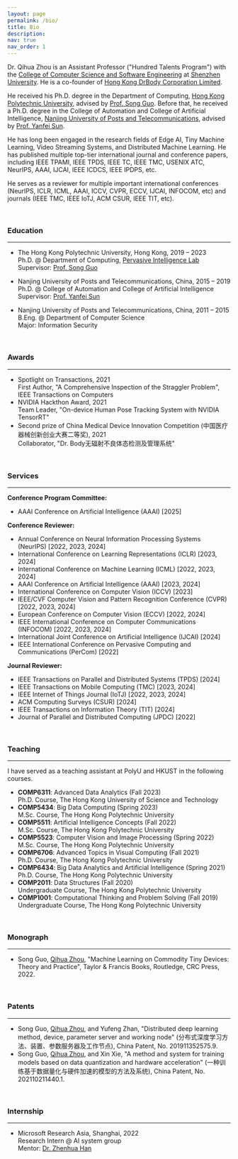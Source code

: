 ```yaml
---
layout: page
permalink: /bio/
title: Bio
description:
nav: true
nav_order: 1
---
```





Dr. Qihua Zhou is an Assistant Professor ("Hundred Talents Program") with the [College of Computer Science and Software Engineering](https://csse.szu.edu.cn/pages/user/index?id=1309) at [Shenzhen University](https://www.szu.edu.cn/). He is a co-founder of [Hong Kong DrBody Corporation Limited](https://zerodrbody.wixsite.com/drbody).

He received his Ph.D. degree in the Department of Computing, [Hong Kong Polytechnic University](https://www.polyu.edu.hk/), advised by [Prof. Song Guo](https://cse.hkust.edu.hk/admin/people/faculty/profile/songguo).
Before that, he received a Ph.D. degree in the College of Automation and College of Artificial Intelligence, [Nanjing University of Posts and Telecommunications](https://www.njupt.edu.cn/), advised by [Prof. Yanfei Sun](https://yjs.njupt.edu.cn/dsgl/nocontrol/college/dsfcxq.htm?dsJbxxId=9B9D05C52D3F2DCFE050007F01006EFE).
 <!-- and [Prof. Kun Wang](https://sme.fudan.edu.cn/60/2f/c31133a352303/page.htm). -->

He has long been engaged in the research fields of Edge AI, Tiny Machine Learning, Video Streaming Systems, and Distributed Machine Learning. He has published multiple top-tier international journal and conference papers, including IEEE TPAMI, IEEE TPDS, IEEE TC, IEEE TMC, USENIX ATC, NeurIPS, AAAI, IJCAI, IEEE ICDCS, IEEE IPDPS, etc.

He serves as a reviewer for multiple important international conferences (NeurIPS, ICLR, ICML, AAAI, ICCV, CVPR, ECCV, IJCAI, INFOCOM, etc) and journals (IEEE TMC, IEEE IoTJ, ACM CSUR, IEEE TIT, etc).

&nbsp;


### Education
---

* The Hong Kong Polytechnic University, Hong Kong, 2019 – 2023  
    Ph.D. @ Department of Computing, [Pervasive Intelligence Lab](https://hkpeilab.github.io/)  
    Supervisor: [Prof. Song Guo](https://cse.hkust.edu.hk/admin/people/faculty/profile/songguo)

* Nanjing University of Posts and Telecommunications, China, 2015 – 2019  
    Ph.D. @ College of Automation and College of Artificial Intelligence  
    Supervisor: [Prof. Yanfei Sun](https://yjs.njupt.edu.cn/dsgl/nocontrol/college/dsfcxq.htm?dsJbxxId=9B9D05C52D3F2DCFE050007F01006EFE)

* Nanjing University of Posts and Telecommunications, China, 2011 – 2015  
    B.Eng. @ Department of Computer Science  
    Major: Information Security

&nbsp;


### Awards
---

* Spotlight on Transactions, 2021  
    First Author, "A Comprehensive Inspection of the Straggler Problem", IEEE Transactions on Computers  
* NVIDIA Hackthon Award, 2021  
    Team Leader, "On-device Human Pose Tracking System with NVIDIA TensorRT"
* Second prize of China Medical Device Innovation Competition (中国医疗器械创新创业大赛二等奖), 2021  
    Collaborator, "Dr. Body无辐射不良体态检测及管理系统"

&nbsp;


### Services
---

**Conference Program Committee:**  
* AAAI Conference on Artificial Intelligence (AAAI) [2025]  

**Conference Reviewer:**  
* Annual Conference on Neural Information Processing Systems (NeurIPS) [2022, 2023, 2024]  
* International Conference on Learning Representations (ICLR) [2023, 2024]  
* International Conference on Machine Learning (ICML) [2022, 2023, 2024]  
* AAAI Conference on Artificial Intelligence (AAAI) [2023, 2024]  
* International Conference on Computer Vision (ICCV) [2023]  
* IEEE/CVF Computer Vision and Pattern Recognition Conference (CVPR) [2022, 2023, 2024]  
* European Conference on Computer Vision (ECCV) [2022, 2024]  
* IEEE International Conference on Computer Communications (INFOCOM) [2022, 2023, 2024]  
* International Joint Conference on Artificial Intelligence (IJCAI) [2024]  
* IEEE International Conference on Pervasive Computing and Communications (PerCom) [2022]  

**Journal Reviewer:**  
* IEEE Transactions on Parallel and Distributed Systems (TPDS) [2024]  
* IEEE Transactions on Mobile Computing (TMC) [2023, 2024]  
* IEEE Internet of Things Journal (IoTJ) [2022, 2023, 2024]  
* ACM Computing Surveys (CSUR) [2024]  
* IEEE Transactions on Information Theory (TIT) [2024]  
* Journal of Parallel and Distributed Computing (JPDC) [2022]   

&nbsp;


### Teaching
---

I have served as a teaching assistant at PolyU and HKUST in the following courses.

* **COMP6311**: Advanced Data Analytics (Fall 2023)  
    Ph.D. Course, The Hong Kong University of Science and Technology  
* **COMP5434**: Big Data Computing (Spring 2023)  
    M.Sc. Course, The Hong Kong Polytechnic University  
* **COMP5511**: Artificial Intelligence Concepts (Fall 2022)  
    M.Sc. Course, The Hong Kong Polytechnic University  
* **COMP5523**: Computer Vision and Image Processing (Spring 2022)  
    M.Sc. Course, The Hong Kong Polytechnic University  
* **COMP6706**: Advanced Topics in Visual Computing (Fall 2021)  
    Ph.D. Course, The Hong Kong Polytechnic University  
* **COMP6434**: Big Data Analytics and Artificial Intelligence (Spring 2021)  
    Ph.D. Course, The Hong Kong Polytechnic University  
* **COMP2011**: Data Structures (Fall 2020)  
    Undergraduate Course, The Hong Kong Polytechnic University  
* **COMP1001**: Computational Thinking and Problem Solving (Fall 2019)  
    Undergraduate Course, The Hong Kong Polytechnic University

&nbsp;


### Monograph
---

* Song Guo, <u>Qihua Zhou</u>, "Machine Learning on Commodity Tiny Devices: Theory and Practice", Taylor & Francis Books, Routledge, CRC Press, 2022.

&nbsp;


### Patents
---
* Song Guo, <u>Qihua Zhou</u>, and Yufeng Zhan, "Distributed deep learning method, device, parameter server and working node" (分布式深度学习方法、装置、参数服务器及工作节点), China Patent, No. 201911352575.9.  
* Song Guo, <u>Qihua Zhou</u>, and Xin Xie, "A method and system for training models based on data quantization and hardware acceleration" (一种训练基于数据量化与硬件加速的模型的方法及系统), China Patent, No. 202110211440.1.

&nbsp;


### Internship
---
* Microsoft Research Asia, Shanghai, 2022  
    Research Intern @ AI system group  
    Mentor: [Dr. Zhenhua Han](https://www.microsoft.com/en-us/research/people/zhehan/)  
